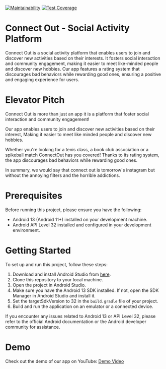 [![Maintainability](https://api.codeclimate.com/v1/badges/ff7f62a53be24522f01a/maintainability)](https://codeclimate.com/github/ConnectOut-sdp/sdp2023/maintainability)
[![Test Coverage](https://api.codeclimate.com/v1/badges/ff7f62a53be24522f01a/test_coverage)](https://codeclimate.com/github/ConnectOut-sdp/sdp2023/test_coverage)

# Connect Out - Social Activity Platform

Connect Out is a social activity platform that enables users to join and discover new activities based on their interests. It fosters social interaction and community engagement, making it easier to meet like-minded people and discover new hobbies. Our app features a rating system that discourages bad behaviors while rewarding good ones, ensuring a positive and engaging experience for users.

# Elevator Pitch

Connect Out is more than just an app it is a platform that foster social interaction and community engagement!

Our app enables users to join and discover new activities based on their interest, Making it easier to meet like minded people and discover new hobbies.

Whether you're looking for a tenis class, a book club association or a spikeball match ConnectOut has you covered! Thanks to its rating system, the app discourages bad behaviors while rewarding good ones.

In summary, we would say that connect out is tomorrow's instagram but without the annoying filters and the horrible addictions.

# Prerequisites

Before running this project, please ensure you have the following:

- Android 13 (Android 11+) installed on your development machine.
- Android API Level 32 installed and configured in your development environment.

# Getting Started

To set up and run this project, follow these steps:

1. Download and install Android Studio from [here](https://developer.android.com/studio).
2. Clone this repository to your local machine.
3. Open the project in Android Studio.
4. Make sure you have the Android 13 SDK installed. If not, open the SDK Manager in Android Studio and install it.
5. Set the targetSdkVersion to 32 in the `build.gradle` file of your project.
6. Build and run the application on an emulator or a connected device.

If you encounter any issues related to Android 13 or API Level 32, please refer to the official Android documentation or the Android developer community for assistance.


# Demo

Check out the demo of our app on YouTube: [Demo Video](https://youtu.be/Oil0FFvZltE)

